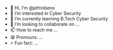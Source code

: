 - 👋 Hi, I’m @jefrinbeno
- 👀 I’m interested in Cyber Security
- 🌱 I’m currently learning B.Tech Cyber Security
- 💞️ I’m looking to collaborate on ...
- 📫 How to reach me ...
- 😄 Pronouns: ...
- ⚡ Fun fact: ...

<!---
jefrinbeno/jefrinbeno is a ✨ special ✨ repository because its `README.md` (this file) appears on your GitHub profile.
You can click the Preview link to take a look at your changes.
--->
